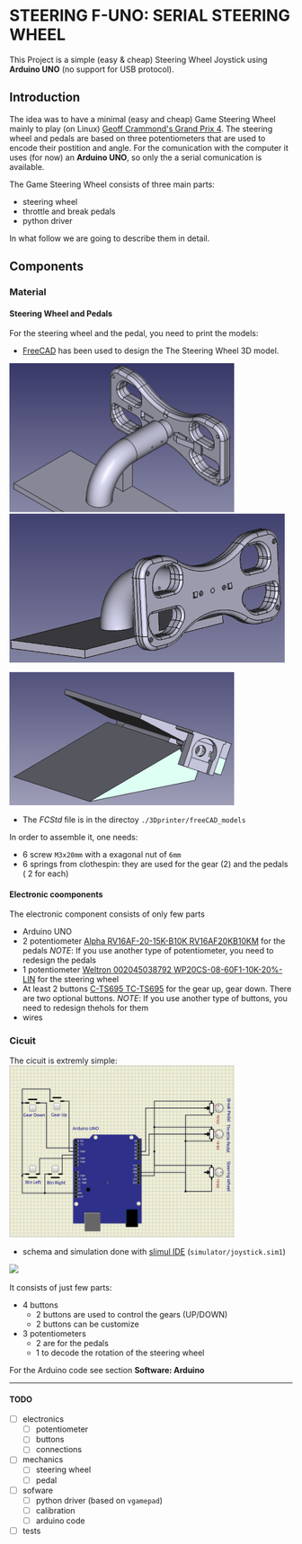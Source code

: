 # STEERING F-UNO: SERIAL STEERING WHEEL
This Project is a simple (easy & cheap) Steering Wheel Joystick using **Arduino UNO** (no support for USB protocol).

## Introduction

The idea was to have a minimal (easy and cheap) Game Steering Wheel mainly to play
(on Linux) [Geoff Crammond's Grand Prix 4](https://www.myabandonware.com/game/grand-prix-4-dwu).
The steering wheel and pedals are based on three potentiometers that are used to
encode their postition and angle.
For the comunication with the computer it uses (for now) an **Arduino UNO**, so only
the a serial comunication is available.

The Game Steering Wheel consists of three main parts:
* steering wheel
* throttle and break pedals
* python driver

In what follow we are going to describe them in detail.
 
## Components

### Material

#### Steering Wheel and Pedals

For the steering wheel and the pedal, you need to print the models:


* [FreeCAD](https://www.freecad.org/) has been used to design the The Steering Wheel 3D model.

<img src="./images/back_steering_wheel.png" width="400" /> <img src="./images/front_steering_wheel.png" width="490" />

<img src="./images/pedal.png" width="400" />

* The _FCStd_ file is in the directoy `./3Dprinter/freeCAD_models`

In order to assemble it, one needs:
* 6 screw `M3x20mm` with a exagonal nut of `6mm`
* 6 springs from clothespin: they are used for the gear (2) and the pedals ( 2 for each)


#### Electronic coomponents
The electronic component consists of only few parts
* Arduino UNO
* 2 potentiometer [Alpha RV16AF-20-15K-B10K RV16AF20KB10KM](https://www.conrad.de/de/p/alpha-rv16af-20-15k-b10k-rv16af20kb10km-dreh-potentiometer-mono-200-mw-10-k-1-st-1694304.html?gid=371931&mid=11354&awinaffid=515769&linkid=3411712&utm_source=awin&utm_medium=cpo&utm_content=css&utm_campaign=515769&gad_source=1&gad_campaignid=22426608696&gclid=EAIaIQobChMI7v2trObsjQMV4ZeDBx2Azi2ZEAQYASABEgIFpfD_BwE&refresh=true) for the pedals
      _NOTE_: If you use another type of potentiometer, you need to redesign the pedals
* 1 potentiometer [Weltron 002045038792 WP20CS-08-60F1-10K-20%-LIN](https://www.conrad.de/de/p/weltron-002045038792-wp20cs-08-60f1-10k-20-lin-dreh-potentiometer-mono-0-4-w-10-k-1-st-440891.html) for the steering wheel
* At least 2 buttons [C-TS695 TC-TS695](https://www.conrad.de/de/p/tru-components-tc-ts695-tc-ts695-drucktaster-12-v-dc-tastend-1-st-1589390.html?gid=371931&mid=11354&awinaffid=515769&linkid=3411712&utm_source=awin&utm_medium=cpo&utm_content=css&utm_campaign=515769&gad_source=1&gad_campaignid=22426608696&gclid=EAIaIQobChMI0MWul-jsjQMV752DBx3yMi1FEAQYBSABEgKPOPD_BwE) for the gear up, gear down.
There are two optional buttons.
      _NOTE_: If you use another type of buttons, you need to redesign thehols for them
* wires


### Cicuit

The cicuit is extremly simple:
<img src="./images/joystick_circuit.png" width="400" />
* schema and simulation done with [slimul IDE](https://simulide.com/p/) (`simulator/joystick.sim1`)
<img src="./images/simulation_circuit_simulIDE.webm" width="400" />

It consists of just few parts:
* 4 buttons
    * 2 buttons are used to control the gears (UP/DOWN)
    * 2 buttons can be customize
* 3 potentiometers
    * 2 are for the pedals
    * 1 to decode the rotation of the steering wheel

For the Arduino code see section **Software: Arduino**

--- 

#### TODO

* [ ] electronics
    * [ ] potentiometer
    * [ ] buttons
    * [ ] connections
* [ ] mechanics
    * [ ] steering wheel
    * [ ] pedal
* [ ] sofware
    * [ ] python driver (based on `vgamepad`)
    * [ ] calibration
    * [ ] arduino code
* [ ] tests